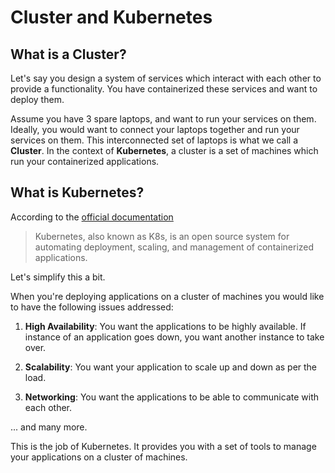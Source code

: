 # Cluster and Kubernetes

## What is a Cluster?

Let's say you design a system of services which interact with each other to provide a functionality. You have containerized these services and want to deploy them.

Assume you have 3 spare laptops, and want to run your services on them. Ideally, you would want to connect your laptops together and run your services on them. This interconnected set of laptops is what we call a **Cluster**. In the context of **Kubernetes**, a cluster is a set of machines which run your containerized applications.


## What is Kubernetes? 

According to the [official documentation](https://kubernetes.io/)
> Kubernetes, also known as K8s, is an open source system for automating deployment, scaling, and management of containerized applications.

Let's simplify this a bit. 

When you're deploying applications on a cluster of machines you would like to have the following issues addressed:

1. **High Availability**: You want the applications to be highly available. If instance of an application goes down, you want another instance to take over. 

2. **Scalability**: You want your application to scale up and down as per the load. 

3. **Networking**: You want the applications to be able to communicate with each other. 

... and many more. 

This is the job of Kubernetes. It provides you with a set of tools to manage your applications on a cluster of machines.
